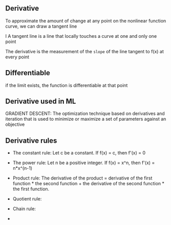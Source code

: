 ## Derivative
To approximate the amount of change at any point on the nonlinear function curve, we can draw a tangent line

I A tangent line is a line that locally touches a curve at one and only one point

The derivative is the measurement of the `slope` of the line tangent to f(x) at every point



## Differentiable
if the limit exists, the function is differentiable at that point


## Derivative used in ML
GRADIENT DESCENT: The optimization technique based on derivatives and iteration that is used to minimize or maximize
a set of parameters against an objective

## Derivative rules
- The constant rule:
Let c be a constant. If f(x) = c, then f'(x) = 0

- The power rule:
Let n be a positive integer. If f(x) = x^n, then f'(x) = n*x^(n-1)

- Product rule:
The derivative of the product = derivative of the first function * the second function + the derivative of the second function * the first function.

- Quotient rule:
  
- Chain rule:
- 
